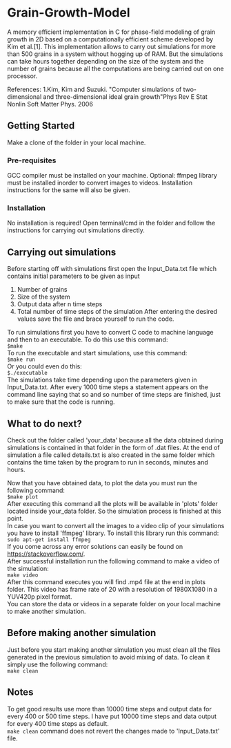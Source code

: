 # Grain-Growth-Model
A memory efficient implementation in C for phase-field modeling of grain growth in 2D based on a computationally efficient scheme developed by Kim et al.[1]. This implementation allows to carry out simulations for more than 500 grains in a system without hogging up of RAM. But the simulations can take hours together depending on the size of the system and the number of grains because all the computations are being carried out on one processor.

References:
1.Kim, Kim and Suzuki. "Computer simulations of two-dimensional and three-dimensional ideal grain growth"Phys Rev E Stat Nonlin Soft Matter Phys. 2006

## Getting Started
Make a clone of the folder in your local machine. 
### Pre-requisites
GCC compiler must be installed on your machine.
Optional: ffmpeg library must be installed inorder to convert images to videos. Installation instructions for the same will also be given.
### Installation
No installation is required! Open terminal/cmd in the folder and follow the instructions for carrying out simulations directly.

## Carrying out simulations
Before starting off with simulations first open the Input_Data.txt file which contains initial parameters to be given as input
1. Number of grains
2. Size of the system
3. Output data after n time steps
4. Total number of time steps of the simulation
After entering the desired values save the file and brace yourself to run the code.

To run simulations first you have to convert C code to machine language and then to an executable. To do this use this command: <br />
`$make` <br />
To run the executable and start simulations, use this command:<br />
`$make run`<br />
Or you could even do this:<br />
`$./executable`<br />
The simulations take time depending upon the parameters given in Input_Data.txt. After every 1000 time steps a statement appears on the command line saying that so and so number of time steps are finished, just to make sure that the code is running.

## What to do next?
Check out the folder called 'your_data' because all the data obtained during simulations is contained in that folder in the form of .dat files. At the end of simulation a file called details.txt is also created in the same folder which contains the time taken by the program to run in seconds, minutes and hours.<br />

Now that you have obtained data, to plot the data you must run the following command:<br />
`$make plot`<br />
After executing this command all the plots will be available in 'plots' folder located inside your_data folder.
So the simulation process is finished at this point.<br />
In case you want to convert all the images to a video clip of your simulations you have to install 'ffmpeg' library. 
To install this library run this command:<br />
`sudo apt-get install ffmpeg`<br />
If you come across any error solutions can easily be found on https://stackoverflow.com/. <br />
After successful installation run the following command to make a video of the simulation:<br />
`make video`<br />
After this command executes you will find .mp4 file at the end in plots folder. This video has frame rate of 20 with a resolution of 1980X1080 in a YUV420p pixel format.<br />
You can store the data or videos in a separate folder on your local machine to make another simulation.
## Before making another simulation
Just before you start making another simulation you must clean all the files generated in the previous simulation to avoid mixing of data. To clean it simply use the following command:<br />
`make clean`<br />

## Notes
To get good results use more than 10000 time steps and output data for every 400 or 500 time steps. I have put 10000 time steps and data output for every 400 time steps as default.<br />
`make clean` command does not revert the changes made to 'Input_Data.txt' file.

